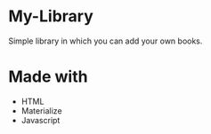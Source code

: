 # My-Library

Simple library in which you can add your own books.

# Made with

- HTML
- Materialize
- Javascript
